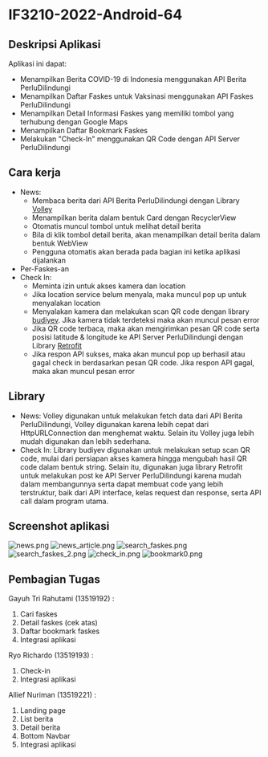 # IF3210-2022-Android-64

## Deskripsi Aplikasi
Aplikasi ini dapat: 
* Menampilkan Berita COVID-19 di Indonesia menggunakan API Berita PerluDilindungi
* Menampilkan Daftar Faskes untuk Vaksinasi menggunakan API Faskes PerluDilindungi
* Menampilkan Detail Informasi Faskes yang memiliki tombol yang terhubung dengan Google Maps
* Menampilkan Daftar Bookmark Faskes
* Melakukan "Check-In" menggunakan QR Code dengan API Server PerluDilindungi

## Cara kerja
* News: 
    * Membaca berita dari API Berita PerluDilindungi dengan Library [Volley](https://developer.android.com/training/volley/index.html)
    * Menampilkan berita dalam bentuk Card dengan RecyclerView
    * Otomatis muncul tombol untuk melihat detail berita
    * Bila di klik tombol detail berita, akan menampilkan detail berita dalam bentuk WebView
    * Pengguna otomatis akan berada pada bagian ini ketika aplikasi dijalankan
* Per-Faskes-an
* Check In:  
    * Meminta izin untuk akses kamera dan location
    * Jika location service belum menyala, maka muncul pop up untuk menyalakan location
    * Menyalakan kamera dan melakukan scan QR code dengan library [budiyev](https://github.com/yuriy-budiyev/code-scanner). Jika kamera tidak terdeteksi maka akan muncul pesan error
    * Jika QR code terbaca, maka akan mengirimkan pesan QR code serta posisi latitude & longitude ke API Server PerluDilindungi dengan Library [Retrofit](https://square.github.io/retrofit/)
    * Jika respon API sukses, maka akan muncul pop up berhasil atau gagal check in berdasarkan pesan QR code. Jika respon API gagal, maka akan muncul pesan error

## Library
* News: Volley digunakan untuk melakukan fetch data dari API Berita PerluDilindungi, Volley digunakan karena lebih cepat dari HttpURLConnection dan menghemat waktu. Selain itu Volley juga lebih mudah digunakan dan lebih sederhana.
* Check In: Library budiyev digunakan untuk melakukan setup scan QR code, mulai dari persiapan akses kamera hingga mengubah hasil QR code dalam bentuk string. Selain itu, digunakan juga library Retrofit untuk melakukan post ke API Server PerluDilindungi karena mudah dalam membangunnya serta dapat membuat code yang lebih terstruktur, baik dari API interface, kelas request dan response, serta API call dalam program utama.

## Screenshot aplikasi
<!-- show all pictures from screenshots/ -->
<!-- news.png -->
![news.png](screenshots/news.png)
![news_article.png](screenshots/news_article.png)
![search_faskes.png](screenshots/search_faskes.png)
![search_faskes_2.png](screenshots/search_faskes_2.png)
![check_in.png](screenshots/check_in.png)
![bookmark0.png](screenshots/bookmark0.png)

<!-- SEMUANYA DLM PNG YAGESYA -->
<!-- DIREKTORI GAMBAR DI SCREENSHOTS/<FILE>.PNG YAGESYA -->

## Pembagian Tugas
Gayuh Tri Rahutami (13519192) :
1. Cari faskes
2. Detail faskes (cek atas)
3. Daftar bookmark faskes
4. Integrasi aplikasi

Ryo Richardo (13519193) :
1. Check-in
2. Integrasi aplikasi

Allief Nuriman (13519221) :
1. Landing page
2. List berita
3. Detail berita
4. Bottom Navbar
5. Integrasi aplikasi

